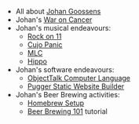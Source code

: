 * All about [Johan Goossens](/index.html)
* Johan's [War on Cancer](/waroncancer)
* Johan's musical endeavours:
	* [Rock on 11](/rockon11)
	* [Cujo Panic](/cujopanic)
	* [MLC](/mlc)
	* [Hippo](/hippo)
* Johan's software endeavours:
	* [ObjectTalk Computer Language](https://github.com/goossens/ObjectTalk)
	* [Pugger Static Website Builder](https://github.com/goossens/Pugger)
* Johan's Beer Brewing activities:
	* [Homebrew Setup](/brewing)
	* [Beer Brewing 101](/brewing101) tutorial
